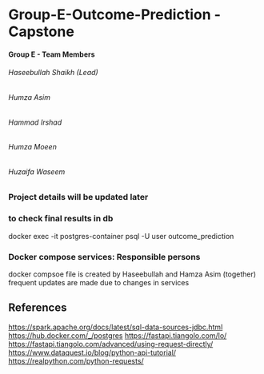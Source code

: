 # Group-E-Outcome-Prediction - Capstone

#### Group E - Team Members
###### Haseebullah Shaikh (Lead)
###### Humza Asim
###### Hammad Irshad
###### Humza Moeen
###### Huzaifa Waseem

### Project details will be updated later

### to check final results in db
docker exec -it postgres-container psql -U user outcome_prediction

### Docker compose services: Responsible persons
docker compsoe file is created by Haseebullah and Hamza Asim (together)
frequent updates are made due to changes in services

## References
https://spark.apache.org/docs/latest/sql-data-sources-jdbc.html
https://hub.docker.com/_/postgres
https://fastapi.tiangolo.com/lo/
https://fastapi.tiangolo.com/advanced/using-request-directly/
https://www.dataquest.io/blog/python-api-tutorial/
https://realpython.com/python-requests/

